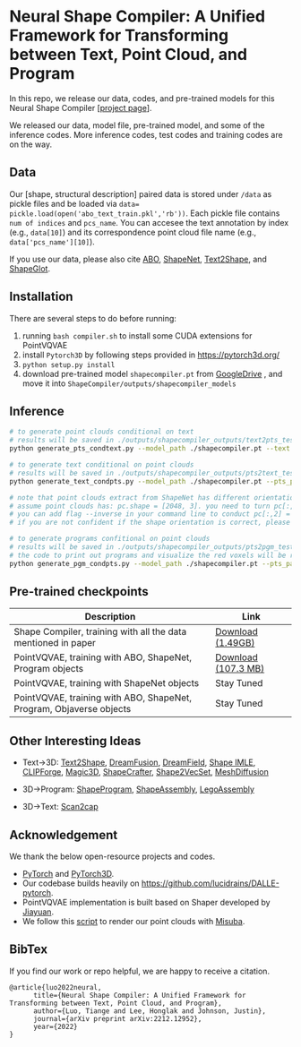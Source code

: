 # Neural Shape Compiler: A Unified Framework for Transforming between Text, Point Cloud, and Program

In this repo, we release our data, codes, and pre-trained models for this Neural Shape Compiler [[project page](https://tiangeluo.github.io/projectpages/shapecompiler.html)]. 



We released our data, model file, pre-trained model, and some of the inference codes. More inference codes, test codes and training codes are on the way. 

## Data

Our [shape, structural description] paired data is stored under `/data` as pickle files and be loaded via `data= pickle.load(open('abo_text_train.pkl','rb'))`. Each pickle file contains `num of indices` and `pcs_name`. You can accesee the text annotation by index (e.g., `data[10]`) and its correspondence point cloud file name (e.g., `data['pcs_name'][10]`). 

If you use our data, please also cite [ABO](https://arxiv.org/abs/2110.06199), [ShapeNet](https://arxiv.org/abs/1512.03012), [Text2Shape](http://text2shape.stanford.edu/), and [ShapeGlot](https://arxiv.org/abs/1905.02925).



## Installation

There are several steps to do before running:

1. running `bash compiler.sh` to install some CUDA extensions for PointVQVAE
2. install `Pytorch3D` by following steps provided in https://pytorch3d.org/
3. `python setup.py install`
4. download pre-trained model `shapecompiler.pt` from [GoogleDrive](https://drive.google.com/file/d/1Y__4AIMmrM9ECasWw5w0qJiE_DjxjmwW/view?usp=sharing) , and move it into `ShapeCompiler/outputs/shapecompiler_models`

## Inference

```bash
# to generate point clouds conditional on text
# results will be saved in ./outputs/shapecompiler_outputs/text2pts_test1
python generate_pts_condtext.py --model_path ./shapecompiler.pt --text 'a chair has armrests, with slats between legs' --save_name 'test1' 

# to generate text conditional on point clouds
# results will be saved in ./outputs/shapecompiler_outputs/pts2text_test1
python generate_text_condpts.py --model_path ./shapecompiler.pt --pts_path './assets/example_chair.ply' --save_name 'test1' 

# note that point clouds extract from ShapeNet has different orientation as we train ShapeCompiler
# assume point clouds has: pc.shape = [2048, 3]. you need to turn pc[:,2] = -1*pc[:,2]
# you can add flag --inverse in your command line to conduct pc[:,2] = -1*pc[:,2] 
# if you are not confident if the shape orientation is correct, please visualize ./assets/example_chair.ply

# to generate programs confitional on point clouds
# results will be saved in ./outputs/shapecompiler_outputs/pts2pgm_test1
# the code to print out programs and visualize the red voxels will be released later
python generate_pgm_condpts.py --model_path ./shapecompiler.pt --pts_path './assets/example_chair.ply' --save_name 'test1' 

```



## Pre-trained checkpoints

| Description                                                  | Link                                                         |
| ------------------------------------------------------------ | ------------------------------------------------------------ |
| Shape Compiler, training with all the data mentioned in paper | [Download (1.49GB)](https://drive.google.com/file/d/1Y__4AIMmrM9ECasWw5w0qJiE_DjxjmwW/view?usp=sharing) |
| PointVQVAE, training with ABO, ShapeNet, Program objects     | [Download (107.3 MB)](https://drive.google.com/file/d/1Y1PSnSukRwub1tJRix4NEO3_aKl-Xx65/view?usp=share_link) |
| PointVQVAE, training with ShapeNet objects                   | Stay Tuned                                                   |
| PointVQVAE, training with ABO, ShapeNet, Program, Objaverse objects | Stay Tuned                                                   |



## Other Interesting Ideas

- Text->3D: [Text2Shape](http://text2shape.stanford.edu/), [DreamFusion](https://dreamfusion3d.github.io/), [DreamField](https://ajayj.com/dreamfields), [Shape IMLE](https://github.com/liuzhengzhe/Towards-Implicit-Text-Guided-Shape-Generation), [CLIPForge](https://github.com/AutodeskAILab/Clip-Forge), [Magic3D](https://deepimagination.cc/Magic3D/), [ShapeCrafter](https://arxiv.org/abs/2207.09446), [Shape2VecSet](https://arxiv.org/abs/2301.11445), [MeshDiffusion](https://openreview.net/pdf?id=0cpM2ApF9p6)

- 3D->Program: [ShapeProgram](http://shape2prog.csail.mit.edu/), [ShapeAssembly](https://github.com/rkjones4/ShapeAssembly), [LegoAssembly](https://cs.stanford.edu/~rcwang/projects/lego_manual/)

- 3D->Text: [Scan2cap](https://arxiv.org/abs/2012.02206)

## Acknowledgement
We thank the below open-resource projects and codes.

- [PyTorch](https://www.github.com/pytorch/pytorch) and [PyTorch3D](https://github.com/facebookresearch/pytorch3d).
- Our codebase builds heavily on https://github.com/lucidrains/DALLE-pytorch. 
- PointVQVAE implementation is built based on Shaper developed by [Jiayuan](https://github.com/Jiayuan-Gu).
- We follow this [script](https://github.com/zekunhao1995/PointFlowRenderer) to render our point clouds with [Misuba](http://www.mitsuba-renderer.org/).

## BibTex
If you find our work or repo helpful, we are happy to receive a citation.

```
@article{luo2022neural,
      title={Neural Shape Compiler: A Unified Framework for Transforming between Text, Point Cloud, and Program},
      author={Luo, Tiange and Lee, Honglak and Johnson, Justin},
      journal={arXiv preprint arXiv:2212.12952},
      year={2022}
}
```
